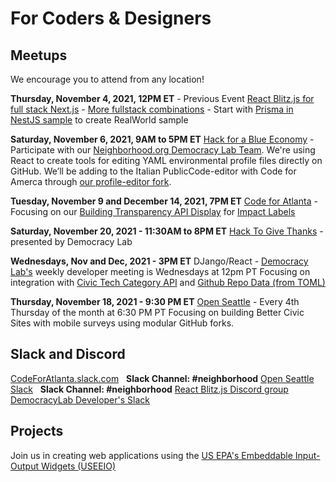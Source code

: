 # For Coders & Designers 

## Meetups

We encourage you to attend from any location!

<b>Thursday, November 4, 2021, 12PM ET</b> - Previous Event
<a href="https://blitzjs.com/">React Blitz.js for full stack Next.js</a> - <a href="https://codebase.show/projects/realworld?category=fullstack">More fullstack combinations</a> - Start with [Prisma in NestJS sample](https://github.com/lujakob/nestjs-realworld-example-app/tree/prisma) to create RealWorld sample

<b>Saturday, November 6, 2021, 9AM to 5PM ET</b>
<a href="https://www.democracylab.org/events/59">Hack for a Blue Economy</a> - Participate with our <a href="https://www.democracylab.org/projects/834">Neighborhood.org Democracy Lab Team</a>. 
We're using React to create tools for editing YAML environmental profile files directly on GitHub. We’ll be adding to the Italian PublicCode-editor with Code for Amerca through <a href="https://github.com/modelearth/profile-editor">our profile-editor fork</a>.

<b>Tuesday, November 9 and December 14, 2021, 7PM ET</b>
<a href="https://www.meetup.com/codeforatlanta">Code for Atlanta</a> - Focusing on our <a href="../../../io/template/feed/">Building Transparency API Display</a> for <a href="../../../io/template/">Impact Labels</a>
<!--- 1st and 3rd Tuesday of the month at 7 PM ET<br>-->

**Saturday, November 20, 2021 - 11:30AM to 8PM ET**
[Hack To Give Thanks](https://democracylab.org/events/2021-hack-to-give-thanks) - presented by Democracy Lab 

<b>Wednesdays, Nov and Dec, 2021 - 3PM ET</b>
DJango/React - <a href="https://www.democracylab.org/">Democracy Lab's</a> weekly developer meeting is Wednesdays at 12pm PT
Focusing on integration with <a href="../../../community/resources/diffbot/">Civic Tech Category API</a> and <a href="../../../io/template/toml">Github Repo Data (from TOML)</a>

<b>Thursday, November 18, 2021 - 9:30 PM ET</b>
<a href="https://openseattle.org/events/">Open Seattle</a> - Every 4th Thursday of the month at 6:30 PM PT
Focusing on building Better Civic Sites with mobile surveys using modular GitHub forks.<br>

## Slack and Discord

<a href="https://codeforatlanta.slack.com" target="_blank">CodeForAtlanta.slack.com</a> &nbsp; <b>Slack Channel: #neighborhood</b>
<a href="https://join.slack.com/t/openseattle/shared_invite/enQtNzczMjg5MzYyNzg4LTgwZDExYmE2MWQ4N2ZiN2VmNDllMmU3ODI0YWFkMTQ5ODY4MGMwNDBhOTQwNTU3OGJmYTI5ZTE3YWQ2NTdjYWY">Open Seattle Slack</a> &nbsp; <b>Slack Channel: #neighborhood</b> 
[React Blitz.js Discord group](https://discord.com/invite/blitzjs)
<a href="https://github.com/democracylab/CivicTechExchange/">DemocracyLab Developer's Slack</a>

<!--
<a href="https://democracylab-org.slack.com/">democracylab-org.slack.com</a><br><br>
-->


## Projects

Join us in creating web applications using the [US EPA's Embeddable Input-Output Widgets (USEEIO)](../../io/charts)  